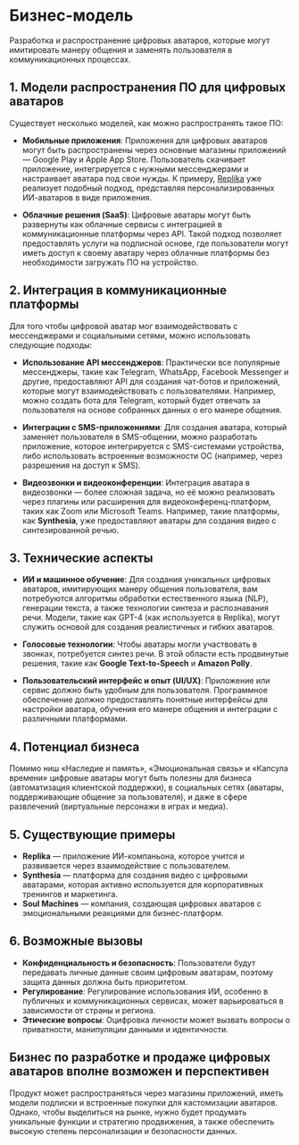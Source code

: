 # Бизнес-модель

Разработка и распространение цифровых аватаров, которые могут имитировать манеру общения и заменять пользователя в коммуникационных процессах.

## 1. Модели распространения ПО для цифровых аватаров

Существует несколько моделей, как можно распространять такое ПО:

- **Мобильные приложения**: Приложения для цифровых аватаров могут быть распространены через основные магазины приложений — Google Play и Apple App Store. Пользователь скачивает приложение, интегрируется с нужными мессенджерами и настраивает аватара под свои нужды. К примеру, [Replika](https://replika.com/) уже реализует подобный подход, представляя персонализированных ИИ-аватаров в виде приложения.

- **Облачные решения (SaaS)**: Цифровые аватары могут быть развернуты как облачные сервисы с интеграцией в коммуникационные платформы через API. Такой подход позволяет предоставлять услуги на подписной основе, где пользователи могут иметь доступ к своему аватару через облачные платформы без необходимости загружать ПО на устройство.

## 2. Интеграция в коммуникационные платформы

Для того чтобы цифровой аватар мог взаимодействовать с мессенджерами и социальными сетями, можно использовать следующие подходы:

- **Использование API мессенджеров**: Практически все популярные мессенджеры, такие как Telegram, WhatsApp, Facebook Messenger и другие, предоставляют API для создания чат-ботов и приложений, которые могут взаимодействовать с пользователями. Например, можно создать бота для Telegram, который будет отвечать за пользователя на основе собранных данных о его манере общения.

- **Интеграции с SMS-приложениями**: Для создания аватара, который заменяет пользователя в SMS-общении, можно разработать приложение, которое интегрируется с SMS-системами устройства, либо использовать встроенные возможности ОС (например, через разрешения на доступ к SMS).

- **Видеозвонки и видеоконференции**: Интеграция аватара в видеозвонки — более сложная задача, но её можно реализовать через плагины или расширения для видеоконференц-платформ, таких как Zoom или Microsoft Teams. Например, такие платформы, как **Synthesia**, уже предоставляют аватары для создания видео с синтезированной речью.

## 3. Технические аспекты

- **ИИ и машинное обучение**: Для создания уникальных цифровых аватаров, имитирующих манеру общения пользователя, вам потребуются алгоритмы обработки естественного языка (NLP), генерации текста, а также технологии синтеза и распознавания речи. Модели, такие как GPT-4 (как используется в Replika), могут служить основой для создания реалистичных и гибких аватаров.

- **Голосовые технологии**: Чтобы аватары могли участвовать в звонках, потребуется синтез речи. В этой области есть продвинутые решения, такие как **Google Text-to-Speech** и **Amazon Polly**.

- **Пользовательский интерфейс и опыт (UI/UX)**: Приложение или сервис должно быть удобным для пользователя. Программное обеспечение должно предоставлять понятные интерфейсы для настройки аватара, обучения его манере общения и интеграции с различными платформами.

## 4. Потенциал бизнеса

Помимо ниш «Наследие и память», «Эмоциональная связь» и «Капсула времени» цифровые аватары могут быть полезны для бизнеса (автоматизация клиентской поддержки), в социальных сетях (аватары, поддерживающие общение за пользователя), и даже в сфере развлечений (виртуальные персонажи в играх и медиа).

## 5. Существующие примеры

- **Replika** — приложение ИИ-компаньона, которое учится и развивается через взаимодействие с пользователем.
- **Synthesia** — платформа для создания видео с цифровыми аватарами, которая активно используется для корпоративных тренингов и маркетинга.
- **Soul Machines** — компания, создающая цифровых аватаров с эмоциональными реакциями для бизнес-платформ.

## 6. Возможные вызовы

- **Конфиденциальность и безопасность**: Пользователи будут передавать личные данные своим цифровым аватарам, поэтому защита данных должна быть приоритетом.
- **Регулирование**: Регулирование использования ИИ, особенно в публичных и коммуникационных сервисах, может варьироваться в зависимости от страны и региона.
- **Этические вопросы**: Оцифровка личности может вызвать вопросы о приватности, манипуляции данными и идентичности.

## Бизнес по разработке и продаже цифровых аватаров вполне возможен и перспективен

Продукт может распространяться через магазины приложений, иметь модели подписки и встроенные покупки для кастомизации аватаров. Однако, чтобы выделиться на рынке, нужно будет продумать уникальные функции и стратегию продвижения, а также обеспечить высокую степень персонализации и безопасности данных.